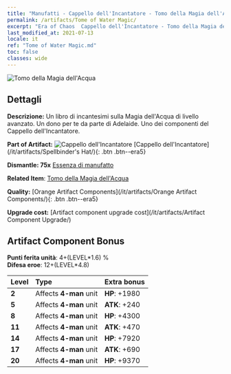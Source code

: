 ```yaml
---
title: "Manufatti - Cappello dell'Incantatore - Tomo della Magia dell'Acqua"
permalink: /artifacts/Tome of Water Magic/
excerpt: "Era of Chaos  Cappello dell'Incantatore - Tomo della Magia dell'Acqua. Un libro di incantesimi sulla Magia dell'Acqua di livello avanzato. Un dono per te da parte di Adelaide. Uno dei componenti del Cappello dell'Incantatore."
last_modified_at: 2021-07-13
locale: it
ref: "Tome of Water Magic.md"
toc: false
classes: wide
---
```


 ![Tomo della Magia dell'Acqua](/images/t/artifact_40462.png)



## Dettagli

 **Descrizione:** Un libro di incantesimi sulla Magia dell'Acqua di livello avanzato. Un dono per te da parte di Adelaide. Uno dei componenti del Cappello dell'Incantatore.

 **Part of Artifact:** ![Cappello dell'Incantatore](/images/t/icon_artifact_46.png) [Cappello dell'Incantatore](/it/artifacts/Spellbinder's Hat/){: .btn .btn--era5}

 **Dismantle: 75x** [Essenza di manufatto](/ItemsIT/con_905/)

 **Related Item**: [Tomo della Magia dell'Acqua](/ItemsIT/art_179/)

 **Quality:** [Orange Artifact Components](/it/artifacts/Orange Artifact Components/){: .btn .btn--era5}

 **Upgrade cost:** [Artifact component upgrade cost](/it/artifacts/Artifact Component Upgrade/)

## Artifact Component Bonus

  **Punti ferita unità**: 4+(LEVEL\*1.6) %<br/>**Difesa eroe**: 12+(LEVEL\*4.8)

  |  Level  | Type |    Extra bonus  | 
  |:--------|:-----|:----------------| 
  | **2** | Affects **4-man** unit | **HP**: +1980 | 
  | **5** | Affects **4-man** unit | **ATK**: +240 | 
  | **8** | Affects **4-man** unit | **HP**: +4300 | 
  | **11** | Affects **4-man** unit | **ATK**: +470 | 
  | **14** | Affects **4-man** unit | **HP**: +7920 | 
  | **17** | Affects **4-man** unit | **ATK**: +690 | 
  | **20** | Affects **4-man** unit | **HP**: +9370 | 
